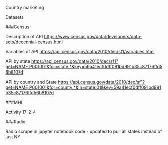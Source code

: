 Country marketing

Datasets

###Census

Description of API
https://www.census.gov/data/developers/data-sets/decennial-census.html

Variables of API
https://api.census.gov/data/2010/dec/sf1/variables.html

API by state
https://api.census.gov/data/2010/dec/sf1?get=NAME,P001001&for=state:*&key=59a41ecf0dff091bd991b35c87176ffd56b8107d

API by country and State
https://api.census.gov/data/2010/dec/sf1?get=NAME,P001001&for=county:*&in=state:01&key=59a41ecf0dff091bd991b35c87176ffd56b8107d

###MHI

Activity 17-2-4

###Radio

Radio scrape in jupyter notebook code - updated to pull all states instead of just NY
